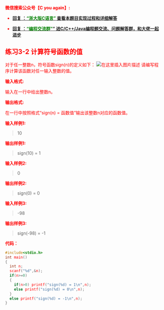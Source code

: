 
<font color='red'> **微信搜索公众号【C you again】:**

- [**回复 ：<font color='green'>“浙大版C语言”</font> 查看本题目实现过程和详细解答** ](  http://gzh.cyouagain.cn/) 
 
- [ **回复 ：<font color='green'>“编程交流群”</font>” 进C/C++/Java编程题交流、问题解答群，和大佬一起进步**  ](  http://cyouagain.cn/    ) 


## 练习3-2 计算符号函数的值

对于任一整数n，符号函数sign(n)的定义如下：
![在这里插入图片描述](https://img-blog.csdnimg.cn/20190205162214359.jpg)
请编写程序计算该函数对任一输入整数的值。

**输入格式:**

输入在一行中给出整数n。

**输出格式:**

在一行中按照格式“sign(n) = 函数值”输出该整数n对应的函数值。

**输入样例1:**

> 10

**输出样例1:**

> sign(10) = 1

**输入样例2:**

> 0

**输出样例2:**

> sign(0) = 0

**输入样例3:**

> -98

**输出样例3:**

> sign(-98) = -1

**代码：**

```c
#include<stdio.h>
int main()
{
  int n;
  scanf("%d",&n);
  if(n>=0)
  {
    if(n>0) printf("sign(%d) = 1\n",n);
    else printf("sign(%d) = 0\n",n);
  }
  else printf("sign(%d) = -1\n",n);
}
```


